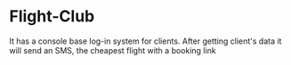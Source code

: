 # Flight-Club
It has a console base log-in system for clients. After getting client's data it will send an SMS, the cheapest flight with a booking link
